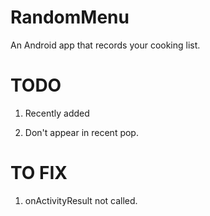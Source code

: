 # RandomMenu
An Android app that records your cooking list.

# TODO
1. Recently added

2. Don't appear in recent pop.

# TO FIX
1. onActivityResult not called.